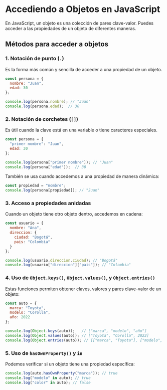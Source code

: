 # Accediendo a Objetos en JavaScript

En JavaScript, un objeto es una colección de pares clave-valor. Puedes acceder a las propiedades de un objeto de diferentes maneras.

## Métodos para acceder a objetos

### 1. Notación de punto (`.`)
Es la forma más común y sencilla de acceder a una propiedad de un objeto.

```javascript
const persona = {
  nombre: "Juan",
  edad: 30
};

console.log(persona.nombre); // "Juan"
console.log(persona.edad);  // 30
```

### 2. Notación de corchetes (`[]`)
Es útil cuando la clave está en una variable o tiene caracteres especiales.

```javascript
const persona = {
  "primer nombre": "Juan",
  edad: 30
};

console.log(persona["primer nombre"]); // "Juan"
console.log(persona["edad"]);  // 30
```

También se usa cuando accedemos a una propiedad de manera dinámica:

```javascript
const propiedad = "nombre";
console.log(persona[propiedad]); // "Juan"
```

### 3. Acceso a propiedades anidadas
Cuando un objeto tiene otro objeto dentro, accedemos en cadena:

```javascript
const usuario = {
  nombre: "Ana",
  direccion: {
    ciudad: "Bogotá",
    pais: "Colombia"
  }
};

console.log(usuario.direccion.ciudad); // "Bogotá"
console.log(usuario["direccion"]["pais"]); // "Colombia"
```

### 4. Uso de `Object.keys()`, `Object.values()`, y `Object.entries()`
Estas funciones permiten obtener claves, valores y pares clave-valor de un objeto:

```javascript
const auto = {
  marca: "Toyota",
  modelo: "Corolla",
  año: 2022
};

console.log(Object.keys(auto));   // ["marca", "modelo", "año"]
console.log(Object.values(auto)); // ["Toyota", "Corolla", 2022]
console.log(Object.entries(auto)); // [["marca", "Toyota"], ["modelo", "Corolla"], ["año", 2022]]
```

### 5. Uso de `hasOwnProperty()` y `in`
Podemos verificar si un objeto tiene una propiedad específica:

```javascript
console.log(auto.hasOwnProperty("marca")); // true
console.log("modelo" in auto); // true
console.log("color" in auto); // false
```


